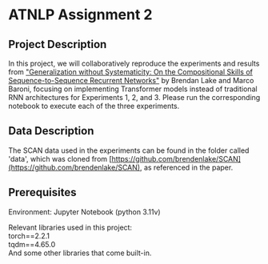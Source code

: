 # ATNLP Assignment 2

## Project Description

In this project, we will collaboratively reproduce the experiments and results from ["Generalization without Systematicity: On the Compositional Skills of Sequence-to-Sequence Recurrent Networks"](https://arxiv.org/abs/1711.00350) by Brendan Lake and Marco Baroni, focusing on implementing Transformer models instead of traditional RNN architectures for Experiments 1, 2, and 3. Please run the corresponding notebook to execute each of the three experiments.

## Data Description
The SCAN data used in the experiments can be found in the folder called 'data', which was cloned from [https://github.com/brendenlake/SCAN](https://github.com/brendenlake/SCAN), as referenced in the paper.

## Prerequisites
Environment: Jupyter Notebook (python 3.11v)

Relevant libraries used in this project:\
torch==2.2.1\
tqdm==4.65.0\
And some other libraries that come built-in.

